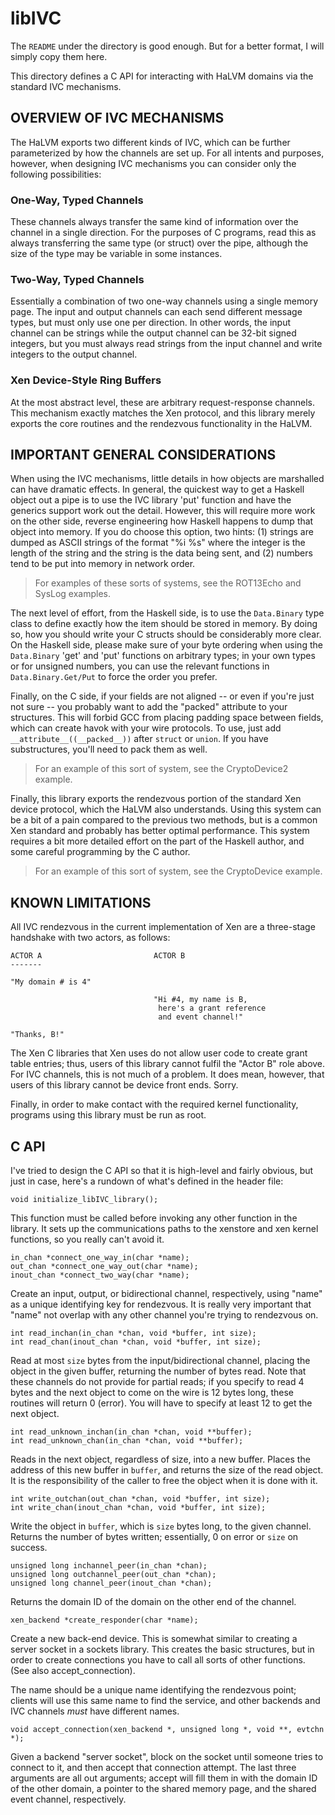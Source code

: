 # libIVC

The `README` under the directory is good enough. But for a better format, I will simply copy them here.


This directory defines a C API for interacting with HaLVM domains via the
standard IVC mechanisms.

OVERVIEW OF IVC MECHANISMS
--------------------------

The HaLVM exports two different kinds of IVC, which can be further
parameterized by how the channels are set up. For all intents and
purposes, however, when designing IVC mechanisms you can consider
only the following possibilities:

### One-Way, Typed Channels
These channels always transfer the same kind of information 
over the channel in a single direction. For the purposes of
C programs, read this as always transferring the same type
(or struct) over the pipe, although the size of the type may
be variable in some instances.

### Two-Way, Typed Channels
Essentially a combination of two one-way channels using a single
memory page. The input and output channels can each send different
message types, but must only use one per direction. In other words,
the input channel can be strings while the output channel can be
32-bit signed integers, but you must always read strings from the
input channel and write integers to the output channel.

### Xen Device-Style Ring Buffers
At the most abstract level, these are arbitrary request-response
channels. This mechanism exactly matches the Xen protocol, and
this library merely exports the core routines and the rendezvous
functionality in the HaLVM.

IMPORTANT GENERAL CONSIDERATIONS
--------------------------------

When using the IVC mechanisms, little details in how objects are marshalled
can have dramatic effects. In general, the quickest way to get a Haskell
object out a pipe is to use the IVC library 'put' function and have the
generics support work out the detail. However, this will require more work
on the other side, reverse engineering how Haskell happens to dump that
object into memory. If you do choose this option, two hints: (1) strings are
dumped as ASCII strings of the format "%i %s" where the integer is the
length of the string and the string is the data being sent, and (2) numbers
tend to be put into memory in network order.

> For examples of these sorts of systems, see the ROT13Echo and SysLog examples.

The next level of effort, from the Haskell side, is to use the `Data.Binary`
type class to define exactly how the item should be stored in memory. By
doing so, how you should write your C structs should be considerably more
clear. On the Haskell side, please make sure of your byte ordering when
using the `Data.Binary` 'get' and 'put' functions on arbitrary types; in 
your own types or for unsigned numbers, you can use the relevant functions
in `Data.Binary.Get/Put` to force the order you prefer. 

Finally, on the C side, if your fields are not aligned -- or even if you're
just not sure -- you probably want to add the "packed" attribute to your
structures. This will forbid GCC from placing padding space between fields,
which can create havok with your wire protocols. To use, just add 
`__attribute__((__packed__))` after `struct` or `union`. If you have 
substructures, you'll need to pack them as well.

> For an example of this sort of system, see the CryptoDevice2 example.

Finally, this library exports the rendezvous portion of the standard Xen
device protocol, which the HaLVM also understands. Using this system can
be a bit of a pain compared to the previous two methods, but is a common
Xen standard and probably has better optimal performance. This system 
requires a bit more detailed effort on the part of the Haskell author, 
and some careful programming by the C author.

> For an example of this sort of system, see the CryptoDevice example.


KNOWN LIMITATIONS
-----------------

All IVC rendezvous in the current implementation of Xen are a three-stage
handshake with two actors, as follows:

    ACTOR A                         ACTOR B
    -------

    "My domain # is 4"

                                    "Hi #4, my name is B,
                                     here's a grant reference
                                     and event channel!"

    "Thanks, B!"

The Xen C libraries that Xen uses do not allow user code to create 
grant table entries; thus, users of this library cannot fulfil the
"Actor B" role above. For IVC channels, this is not much of a
problem. It does mean, however, that users of this library cannot be
device front ends. Sorry.

Finally, in order to make contact with the required kernel functionality,
programs using this library must be run as root.


C API
-----

I've tried to design the C API so that it is high-level and fairly
obvious, but just in case, here's a rundown of what's defined in the
header file:

	void initialize_libIVC_library();

This function must be called before invoking any other function in
the library. It sets up the communications paths to the xenstore
and xen kernel functions, so you really can't avoid it.

	in_chan *connect_one_way_in(char *name);
	out_chan *connect_one_way_out(char *name);
	inout_chan *connect_two_way(char *name);

Create an input, output, or bidirectional channel, respectively,
using "name" as a unique identifying key for rendezvous. It is
really very important that "name" not overlap with any other 
channel you're trying to rendezvous on.

	int read_inchan(in_chan *chan, void *buffer, int size);
	int read_chan(inout_chan *chan, void *buffer, int size);

Read at most `size` bytes from the input/bidirectional channel, 
placing the object in the given buffer, returning the number of
bytes read. Note that these channels do not provide for partial
reads; if you specify to read 4 bytes and the next object to
come on the wire is 12 bytes long, these routines will return 
0 (error). You will have to specify at least 12 to get the next
object.

	int read_unknown_inchan(in_chan *chan, void **buffer);
	int read_unknown_chan(in_chan *chan, void **buffer);

Reads in the next object, regardless of size, into a new buffer.
Places the address of this new buffer in `buffer`, and returns
the size of the read object. It is the responsibility of the 
caller to free the object when it is done with it.

	int write_outchan(out_chan *chan, void *buffer, int size);
	int write_chan(inout_chan *chan, void *buffer, int size);

Write the object in `buffer`, which is `size` bytes long, to the
given channel. Returns the number of bytes written; essentially,
0 on error or `size` on success.

	unsigned long inchannel_peer(in_chan *chan);
	unsigned long outchannel_peer(out_chan *chan);
	unsigned long channel_peer(inout_chan *chan);
    
Returns the domain ID of the domain on the other end of the channel.

	xen_backend *create_responder(char *name);

Create a new back-end device. This is somewhat similar to creating
a server socket in a sockets library. This creates the basic structures,
but in order to create connections you have to call all sorts of other
functions. (See also accept_connection). 

The name should be a unique name identifying the rendezvous point;
clients will use this same name to find the service, and other backends
and IVC channels *must* have different names.

	void accept_connection(xen_backend *, unsigned long *, void **, evtchn *);

Given a backend "server socket", block on the socket until someone
tries to connect to it, and then accept that connection attempt. The
last three arguments are all out arguments; accept will fill them in
with the domain ID of the other domain, a pointer to the shared memory
page, and the shared event channel, respectively. 


